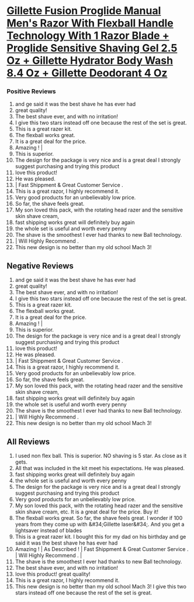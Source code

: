 # [Gillette Fusion Proglide Manual Men&#x27;s Razor With Flexball Handle Technology With 1 Razor Blade + Proglide Sensitive Shaving Gel 2.5 Oz + Gillette Hydrator Body Wash 8.4 Oz + Gillette Deodorant 4 Oz](https://products.checkmycream.com/products/Gillette-Fusion-Proglide-Manual-Men&#x27;s-Razor-With-Flexball-Handle-Technology-With-1-Razor-Blade-+-Proglide-Sensitive-Shaving-Gel-2.5-Oz-+-Gillette-Hydrator-Body-Wash-8.4-Oz-+-Gillette-Deodorant-4-Oz.html)

### Positive Reviews

<ol>
      <li>and ge said it was the best shave he has ever had</li>
      <li>great quality!</li>
      <li>The best shave ever, and with no irritation!</li>
      <li>I give this two stars instead off one because the rest of the set is great.</li>
      <li>This is a great razer kit.</li>
      <li>The flexball works great.</li>
      <li>It is a great deal for the price.  </li>
      <li>Amazing ! |</li>
      <li>This is superior.</li>
      <li>The design for the package is very nice and is a great deal I strongly suggest purchasing and trying this product</li>
      <li>love this product!</li>
      <li>He was pleased.</li>
      <li>| Fast Shippment &amp; Great Customer Service .</li>
      <li>This is a great razor, I highly recommend it.</li>
      <li>Very good products for an unbelievably low price.</li>
      <li>So far, the shave feels great.</li>
      <li>My son loved this pack, with the  rotating head razer and the sensitive skin shave cream,</li>
      <li>fast shipping works great will definitely buy again</li>
      <li>the whole set is useful and worth every penny</li>
      <li>The shave is the smoothest I ever had thanks to new Ball technology.</li>
      <li>| Will Highly Recommend .</li>
      <li>This new design is no better than my old school Mach 3!  </li>
</ol>


<h2>Negative Reviews</h2>
<ol>
<li> and ge said it was the best shave he has ever had</li>
<li> great quality!</li>
<li> The best shave ever, and with no irritation!</li>
<li> I give this two stars instead off one because the rest of the set is great.</li>
<li> This is a great razer kit.</li>
<li> The flexball works great.</li>
<li> It is a great deal for the price.  </li>
<li> Amazing ! |</li>
<li> This is superior.</li>
<li> The design for the package is very nice and is a great deal I strongly suggest purchasing and trying this product</li>
<li> love this product!</li>
<li> He was pleased.</li>
<li> | Fast Shippment &amp; Great Customer Service .</li>
<li> This is a great razor, I highly recommend it.</li>
<li> Very good products for an unbelievably low price.</li>
<li> So far, the shave feels great.</li>
<li> My son loved this pack, with the  rotating head razer and the sensitive skin shave cream,</li>
<li> fast shipping works great will definitely buy again</li>
<li> the whole set is useful and worth every penny</li>
<li> The shave is the smoothest I ever had thanks to new Ball technology.</li>
<li> | Will Highly Recommend .</li>
<li> This new design is no better than my old school Mach 3!  </li>
</ol>

<h2>All Reviews</h2>

<ol>
    <li> I used non flex ball. This is superior. NO shaving is 5 star. As close as it gets.</li>
    <li> All that was included in the kit meet his expectations. He was pleased.</li>
    <li> fast shipping works great will definitely buy again</li>
    <li> the whole set is useful and worth every penny</li>
    <li> The design for the package is very nice and is a great deal I strongly suggest purchasing and trying this product</li>
    <li> Very good products for an unbelievably low price.</li>
    <li> My son loved this pack, with the  rotating head razer and the sensitive skin shave cream, etc.  It is a great deal for the price.  Buy it!</li>
    <li> The flexball works great. So far, the shave feels great. I wonder if 100 years from they come up with &amp;#34;Gillette laser&amp;#34;. And you get a lightsaver instead of blades</li>
    <li> This is a great razer kit. I bought this for my dad on his birthday and ge said it was the best shave he has ever had</li>
    <li> Amazing ! | As Described ! | Fast Shippment &amp; Great Customer Service . | Will Highly Recommend . |</li>
    <li> The shave is the smoothest I ever had thanks to new Ball technology.</li>
    <li> The best shave ever, and with no irritation!</li>
    <li> love this product! great quality!</li>
    <li> This is a great razor, I highly recommend it.</li>
    <li> This new design is no better than my old school Mach 3!  I give this two stars instead off one because the rest of the set is great.</li>
</ol>




